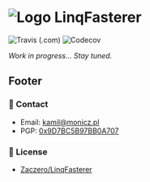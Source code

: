 # ![Logo](https://github.com/Zaczero/LinqFasterer/blob/master/resources/icon-32.png) LinqFasterer

![Travis (.com)](https://img.shields.io/travis/com/Zaczero/LinqFasterer?style=for-the-badge)
![Codecov](https://img.shields.io/codecov/c/github/Zaczero/LinqFasterer?style=for-the-badge&token=22SJNO514P)

*Work in progress... Stay tuned.*

## Footer

### 📧 Contact

* Email: [kamil@monicz.pl](mailto:kamil@monicz.pl)
* PGP: [0x9D7BC5B97BB0A707](https://gist.github.com/Zaczero/158da01bfd5b6d236f2b8ceb62dd9698)

### 📃 License

* [Zaczero/LinqFasterer](https://github.com/Zaczero/LinqFasterer/blob/master/LICENSE)
